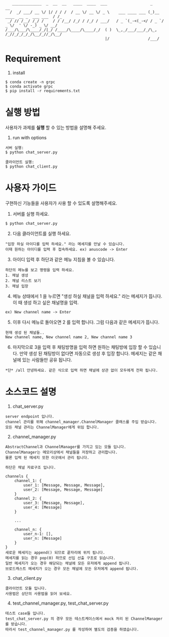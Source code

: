 
```
   _____________  _  __  __   ____  ____  ___                   _                          __ 
  /  _/ ___/ __ \/ |/ / / /  / __ \/ __ \/ _ \    ___ ____ ___ (_)__ ____  __ _  ___ ___  / /_
 _/ // /__/ /_/ /    / / /__/ /_/ / /_/ / ___/   / _ `(_-<(_-</ / _ `/ _ \/  ' \/ -_) _ \/ __/
/___/\___/\____/_/|_/ /____/\____/\____/_/  ( )  \_,_/___/___/_/\_, /_//_/_/_/_/\__/_//_/\__/ 
                                            |/                 /___/                          
```


# Requirement

1. install

```
$ conda create -n grpc
$ conda activate grpc
$ pip install -r requirements.txt
```

# 실행 방법

사용자가 과제를 **실행** 할 수 있는 방법을 설명해 주세요.

1. run with options

```
서버 실행:
$ python chat_server.py

클라이언트 실행:
$ python chat_client.py 
```

# 사용자 가이드

구현하신 기능들을 사용자가 사용 할 수 있도록 설명해주세요.

1. 서버를 실행 하세요.

```
$ python chat_server.py
```

2. 다음 클라이언트를 실행 하세요.
```
"입장 하실 아이디를 입력 하세요." 라는 메세지를 만날 수 있습니다.
이때 원하는 아이디를 입력 후 접속하세요. ex) anuscode -> Enter
```

3. 아이디 입력 후 하단과 같은 메뉴 지침을 볼 수 있습니다.
```
하단의 메뉴를 보고 명령을 입력 하세요.
1. 채널 생성
2. 채널 리스트 보기
3. 채널 입장
```

4. 메뉴 상태에서 1 을 누르면
   "생성 하실 채널을 입력 하세요." 라는 메세지가 뜹니다.
   이 때 생성 하고 싶은 채널명을 입력.
```
ex) New channel name -> Enter
```

5. 이후 다시 메뉴로 돌아오면 2 를 입력 합니다. 그럼 다음과 같은 메세지가 뜹니다.
```
현재 생성 된 채널들..
New channel name, New channel name 2, New channel name 3
```

6. 마지막으로 3을 입력 후 채팅방명을 입력 하면 원하는 채팅방에 입장 할 수 있습니다.
   만약 생성 된 채팅방이 없다면 자동으로 생성 후 입장 합니다.
   메세지는 같은 채널에 있는 사람들만 공유 됩니다.
```
*단* /all 안녕하세요. 같은 식으로 입력 하면 채널에 상관 없이 모두에게 전파 됩니다.
```

# 소스코드 설명

1. chat_server.py

```
server endpoint 입니다.
channel 관리를 위해 channel_manager.ChannelManager 클래스를 주입 받습니다.
모든 채널 관리는 ChannelManager에게 위임 합니다.
```

2. channel_manager.py

```
AbstractChannel과 ChannelManager를 가지고 있는 모듈 입니다.
ChannelManager는 메모리상에서 채널들을 저장하고 관리합니다.
물론 입력 된 메세지 또한 이곳에서 관리 됩니다.

하단은 채널 자료구조 입니다.

channels {
    channel_1: {
        user_1: [Message, Message, Message],
        user_2: [Message, Message, Message]
    }
    channel_2: {
        user_3: [Message, Message],
        user_4: [Message]
    }
    
    ...
    
    channel_n: {
        user_n-1: [],
        user_n: [Message]
    }
}
새로운 메세지는 append() 되므로 끝자리에 위치 됩니다.
메세지를 읽는 경우 pop(0) 하므로 선입 선출 구조로 읽습니다.
일반 메세지가 오는 경우 해당되는 채널에 모든 유저에게 append 됩니다.
브로드캐스트 메세지가 오는 경우 모든 채널에 모든 유저에게 append 됩니다.

```

3. chat_client.py

```
클라이언트 모듈 입니다.
사용법은 상단의 사용법을 읽어 보세요.
```

4. test_channel_manager.py, test_chat_server.py

```
테스트 case들 입니다.
test_chat_server.py 의 경우 모든 테스트케이스에서 mock 처리 된 ChannelManager를 받습니다.
따라서 test_channel_manager.py 를 작성하여 별도의 검증을 하였습니다.
```

